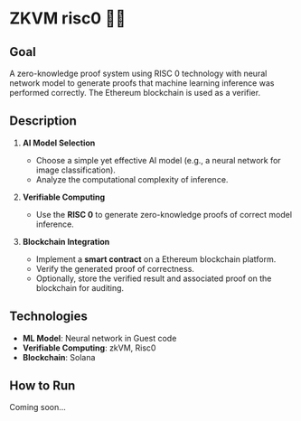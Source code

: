 # ZKVM risc0 ⛓️‍💥

## Goal  
A zero-knowledge proof system using RISC 0 technology with neural network model to generate proofs that machine learning inference was performed correctly. The Ethereum blockchain is used as a verifier.

## Description  

1. **AI Model Selection**  
   - Choose a simple yet effective AI model (e.g., a neural network for image classification).
   - Analyze the computational complexity of inference.  

2. **Verifiable Computing**  
   - Use the **RISC 0** to generate zero-knowledge proofs of correct model inference.

3. **Blockchain Integration**  
   - Implement a **smart contract** on a Ethereum blockchain platform.  
   - Verify the generated proof of correctness.  
   - Optionally, store the verified result and associated proof on the blockchain for auditing.
     
## Technologies  
- **ML Model**: Neural network in Guest code
- **Verifiable Computing**: zkVM, Risc0  
- **Blockchain**: Solana  

## How to Run  
Coming soon...
